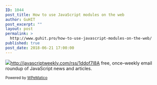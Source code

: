 ```yaml
---
ID: 1044
post_title: How to use JavaScript modules on the web
author: GuHIT
post_excerpt: ""
layout: post
permalink: >
  http://www.guhit.pro/how-to-use-javascript-modules-on-the-web/
published: true
post_date: 2018-06-21 17:00:00
---
```

<img class="wpe_imgrss" src="https://res.cloudinary.com/cpress/image/upload/w_1280,e_sharpen:60/htbubqjomlv7ov4muket.jpg">http://javascriptweekly.com/rss/1ddof7l8A free, once&ndash;weekly email roundup of JavaScript news and articles.<p class="wpematico_credit"><small>Powered by <a href="http://www.wpematico.com" target="_blank">WPeMatico</a></small></p>